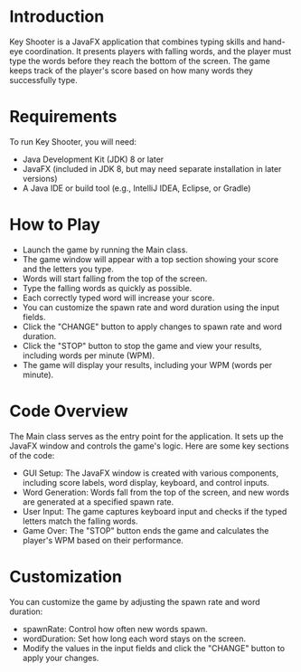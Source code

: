 # Introduction 
Key Shooter is a JavaFX application that combines typing skills and hand-eye coordination. 
It presents players with falling words, and the player must type the words before they reach the bottom of the screen. 
The game keeps track of the player's score based on how many words they successfully type.
# Requirements
To run Key Shooter, you will need:
* Java Development Kit (JDK) 8 or later
* JavaFX (included in JDK 8, but may need separate installation in later versions)
* A Java IDE or build tool (e.g., IntelliJ IDEA, Eclipse, or Gradle)
# How to Play
* Launch the game by running the Main class.
* The game window will appear with a top section showing your score and the letters you type.
* Words will start falling from the top of the screen.
* Type the falling words as quickly as possible.
* Each correctly typed word will increase your score.
* You can customize the spawn rate and word duration using the input fields.
* Click the "CHANGE" button to apply changes to spawn rate and word duration.
* Click the "STOP" button to stop the game and view your results, including words per minute (WPM).
* The game will display your results, including your WPM (words per minute).
# Code Overview
The Main class serves as the entry point for the application. It sets up the JavaFX window and controls the game's logic. Here are some key sections of the code:
* GUI Setup: The JavaFX window is created with various components, including score labels, word display, keyboard, and control inputs.
* Word Generation: Words fall from the top of the screen, and new words are generated at a specified spawn rate.
* User Input: The game captures keyboard input and checks if the typed letters match the falling words.
* Game Over: The "STOP" button ends the game and calculates the player's WPM based on their performance.
# Customization
You can customize the game by adjusting the spawn rate and word duration:
* spawnRate: Control how often new words spawn.
* wordDuration: Set how long each word stays on the screen.
* Modify the values in the input fields and click the "CHANGE" button to apply your changes.
